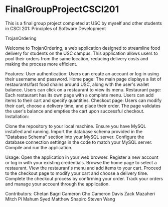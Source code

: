 # FinalGroupProjectCSCI201

This is a final group project completed at USC by myself and other students in CSCI 201: Principles of Software Development

TrojanOrdering

Welcome to TrojanOrdering, a web application designed to streamline food delivery for students on the USC campus. This application allows users to pool their orders from the same location, reducing delivery costs and making the process more efficient. 

Features:
User authentication: Users can create an account or log in using their username and password.
Home page: The main page displays a list of restaurants/fast food chains around USC, along with the user's wallet balance. Users can click on a restaurant to view its menu.
Restaurant page: Each restaurant has its own page with a complete menu. Users can add items to their cart and specify quantities.
Checkout page: Users can modify their cart, choose a delivery time, and place their order. The page validates the user's balance and empties the cart upon successful checkout.
Installation:

Clone the repository to your local machine.
Ensure you have MySQL installed and running.
Import the database schema provided in the "Database Schema" section into your MySQL server.
Configure the database connection settings in the code to match your MySQL server.
Compile and run the application.

Usage:
Open the application in your web browser.
Register a new account or log in with your existing credentials.
Browse the home page to select a restaurant.
View the restaurant's menu and add items to your cart.
Proceed to the checkout page to modify your cart and choose a delivery time.
Complete the checkout process by confirming your order.
Track your orders and manage your account through the application.

Contributors:
Chetan Bagri
Cameron Cho
Cameron Davis
Zack Mazaheri
Mitch Pi
Mahum Syed
Matthew Shapiro
Steven Wang
